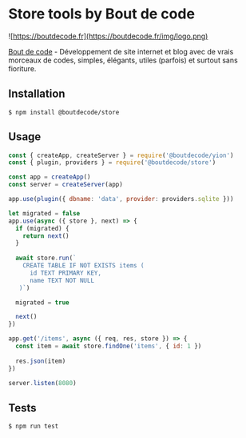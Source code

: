 # Store tools by Bout de code

![https://boutdecode.fr](https://boutdecode.fr/img/logo.png)

[Bout de code](https://boutdecode.fr) - Développement de site internet et blog avec de vrais morceaux de codes, simples, élégants, utiles (parfois) et surtout sans fioriture.

## Installation

```shell
$ npm install @boutdecode/store
```

## Usage

```javascript
const { createApp, createServer } = require('@boutdecode/yion')
const { plugin, providers } = require('@boutdecode/store')

const app = createApp()
const server = createServer(app)

app.use(plugin({ dbname: 'data', provider: providers.sqlite }))

let migrated = false
app.use(async ({ store }, next) => {
  if (migrated) {
    return next()
  }
  
  await store.run(`
    CREATE TABLE IF NOT EXISTS items (
      id TEXT PRIMARY KEY,
      name TEXT NOT NULL
   )`)

  migrated = true

  next()
})

app.get('/items', async ({ req, res, store }) => {
  const item = await store.findOne('items', { id: 1 })
  
  res.json(item)
})

server.listen(8080)
```

## Tests

```shell
$ npm run test
```
